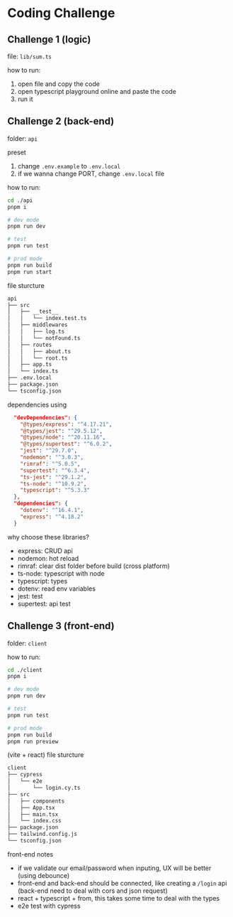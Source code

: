 # Coding Challenge

## Challenge 1 (logic)

file: `lib/sum.ts`

how to run:

1. open file and copy the code
2. open typescript playground online and paste the code
3. run it

## Challenge 2 (back-end)

folder: `api`

preset

1. change `.env.example` to `.env.local`
2. if we wanna change PORT, change `.env.local` file

how to run:

```sh
cd ./api
pnpm i

# dev mode
pnpm run dev

# test
pnpm run test

# prod mode
pnpm run build
pnpm run start
```

file sturcture

```sh
api
├── src
│   ├── __test__
│   │   └── index.test.ts
│   ├── middlewares
│   │   ├── log.ts
│   │   └── notFound.ts
│   ├── routes
│   │   ├── about.ts
│   │   └── root.ts
│   ├── app.ts
│   └── index.ts
├── .env.local
├── package.json
└── tsconfig.json
```

dependencies using

```json
  "devDependencies": {
    "@types/express": "^4.17.21",
    "@types/jest": "^29.5.12",
    "@types/node": "^20.11.16",
    "@types/supertest": "^6.0.2",
    "jest": "^29.7.0",
    "nodemon": "^3.0.3",
    "rimraf": "^5.0.5",
    "supertest": "^6.3.4",
    "ts-jest": "^29.1.2",
    "ts-node": "^10.9.2",
    "typescript": "^5.3.3"
  },
  "dependencies": {
    "dotenv": "^16.4.1",
    "express": "^4.18.2"
  }
```

why choose these libraries?

- express: CRUD api
- nodemon: hot reload
- rimraf: clear dist folder before build (cross platform)
- ts-node: typescript with node
- typescript: types
- dotenv: read env variables
- jest: test
- supertest: api test

## Challenge 3 (front-end)

folder: `client`

how to run:

```sh
cd ./client
pnpm i

# dev mode
pnpm run dev

# test
pnpm run test

# prod mode
pnpm run build
pnpm run preview
```

(vite + react) file sturcture

```sh
client
├── cypress
│   └── e2e
│       └── login.cy.ts
├── src
│   ├── components
│   ├── App.tsx
│   ├── main.tsx
│   └── index.css
├── package.json
├── tailwind.config.js
└── tsconfig.json
```

front-end notes

- if we validate our email/password when inputing, UX will be better (using debounce)
- front-end and back-end should be connected, like creating a `/login` api (back-end need to deal with cors and json request)
- react + typescript + from, this takes some time to deal with the types
- e2e test with cypress
